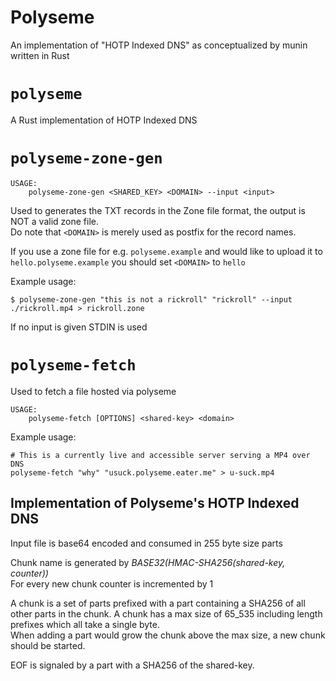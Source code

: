 # Polyseme

An implementation of "HOTP Indexed DNS" as conceptualized by munin written in Rust

# `polyseme`

A Rust implementation of HOTP Indexed DNS

# `polyseme-zone-gen`

```
USAGE:
    polyseme-zone-gen <SHARED_KEY> <DOMAIN> --input <input>
```

Used to generates the TXT records in the Zone file format, the output is NOT a valid zone file.  
Do note that `<DOMAIN>` is merely used as postfix for the record names.

If you use a zone file for e.g. `polyseme.example` and would like to upload it to `hello.polyseme.example` you should set `<DOMAIN>` to `hello`

Example usage:

```
$ polyseme-zone-gen "this is not a rickroll" "rickroll" --input ./rickroll.mp4 > rickroll.zone
```

If no input is given STDIN is used

# `polyseme-fetch`

Used to fetch a file hosted via polyseme

```
USAGE:
    polyseme-fetch [OPTIONS] <shared-key> <domain>
```

Example usage:

```
# This is a currently live and accessible server serving a MP4 over DNS
polyseme-fetch "why" "usuck.polyseme.eater.me" > u-suck.mp4
```

## Implementation of Polyseme's HOTP Indexed DNS

Input file is base64 encoded and consumed in 255 byte size parts

Chunk name is generated by _BASE32(HMAC-SHA256(shared-key, counter))_  
For every new chunk counter is incremented by 1

A chunk is a set of parts prefixed with a part containing a SHA256 of all other parts in the chunk.
A chunk has a max size of 65_535 including length prefixes which all take a single byte.  
When adding a part would grow the chunk above the max size, a new chunk should be started. 

EOF is signaled by a part with a SHA256 of the shared-key.